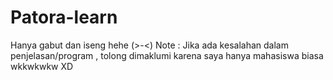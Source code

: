 # Patora-learn
Hanya gabut dan iseng hehe (>-<)
Note : Jika ada kesalahan dalam penjelasan/program , tolong dimaklumi karena saya hanya mahasiswa biasa wkkwkwkw XD
